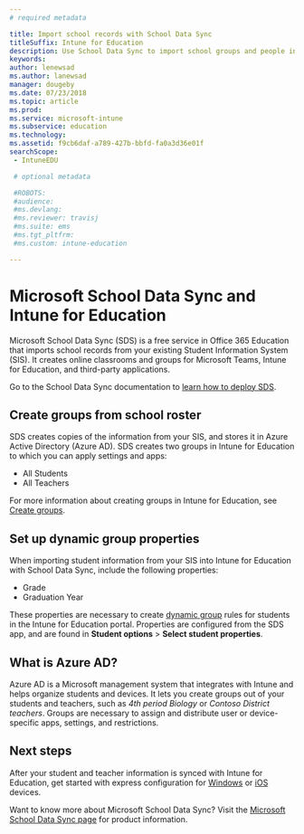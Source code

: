 ```yaml
---
# required metadata

title: Import school records with School Data Sync
titleSuffix: Intune for Education
description: Use School Data Sync to import school groups and people into Azure AD.
keywords:
author: lenewsad
ms.author: lanewsad
manager: dougeby
ms.date: 07/23/2018
ms.topic: article
ms.prod:
ms.service: microsoft-intune
ms.subservice: education
ms.technology:
ms.assetid: f9cb6daf-a789-427b-bbfd-fa0a3d36e01f
searchScope:
 - IntuneEDU

 # optional metadata

 #ROBOTS:
 #audience:
 #ms.devlang:
 #ms.reviewer: travisj
 #ms.suite: ems
 #ms.tgt_pltfrm:
 #ms.custom: intune-education

---
```


# Microsoft School Data Sync and Intune for Education

Microsoft School Data Sync (SDS) is a free service in Office 365 Education that imports school records from your existing Student Information System (SIS). It creates online classrooms and groups for Microsoft Teams, Intune for Education, and third-party applications.  

Go to the School Data Sync documentation to [learn how to deploy SDS](https://support.office.com/article/Overview-of-School-Data-Sync-and-Classroom-f3d1147b-4ade-4905-8518-508e729f2e91). 

## Create groups from school roster
SDS creates copies of the information from your SIS, and stores it in Azure Active Directory (Azure AD). SDS creates two groups in Intune for Education to which you can apply settings and apps:

* All Students
* All Teachers

For more information about creating groups in Intune for Education, see [Create groups](create-groups.md).  

## Set up dynamic group properties
When importing student information from your SIS into Intune for Education with School Data Sync, include the following properties:
*  Grade 
*  Graduation Year  

These properties are necessary to create [dynamic group](create-groups.md#dynamic-groups) rules for students in the Intune for Education portal.  Properties are configured from the SDS app, and are found in  __Student options__ > __Select student properties__.

## What is Azure AD?
Azure AD is a Microsoft management system that integrates with Intune and helps organize students and devices. It lets you create groups out of your students and teachers, such as *4th period Biology* or *Contoso District teachers*. Groups are necessary to assign and distribute user or device-specific apps, settings, and restrictions.

## Next steps   
After your student and teacher information is synced with Intune for Education, get started with express configuration for [Windows](edu-express-config-settings-windows.md) or [iOS](edu-express-config-settings-ios.md) devices.  

Want to know more about Microsoft School Data Sync? Visit the [Microsoft School Data Sync page](https://sds.microsoft.com) for product information. 
